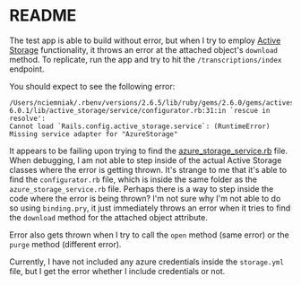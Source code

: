 # README

The test app is able to build without error, but when I try to employ [Active Storage](https://edgeguides.rubyonrails.org/active_storage_overview.html#downloading-files) functionality, it throws an error at the attached object's `download` method. To replicate, run the app and try to hit the `/transcriptions/index` endpoint.

You should expect to see the following error:
```
/Users/nciemniak/.rbenv/versions/2.6.5/lib/ruby/gems/2.6.0/gems/activestorage-6.0.1/lib/active_storage/service/configurator.rb:31:in `rescue in resolve': 
Cannot load `Rails.config.active_storage.service`: (RuntimeError)
Missing service adapter for "AzureStorage"
```


 It appears to be failing upon trying to find the [azure_storage_service.rb](https://github.com/rails/rails/blob/v5.2.2/activestorage/lib/active_storage/service/azure_storage_service.rb) file. When debugging, I am not able to step inside of the actual Active Storage classes where the error is getting thrown. It's strange to me that it's able to find the `configurator.rb` file, which is inside the same folder as the `azure_storage_service.rb` file. Perhaps there is a way to step inside the code where the error is being thrown? I'm not sure why I'm not able to do so using `binding.pry`, it just immediately throws an error when it tries to find the `download` method for the attached object attribute.
 
Error also gets thrown when I try to call the `open` method (same error) or the `purge` method (different error).

Currently, I have not included any azure credentials inside the `storage.yml` file, but I get the error whether I include credentials or not.
